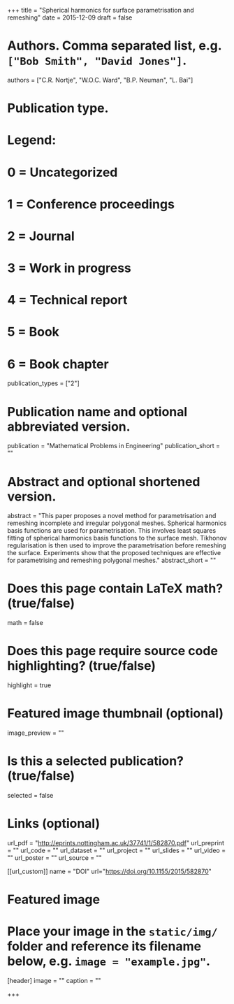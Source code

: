 +++
title = "Spherical harmonics for surface parametrisation and remeshing"
date = 2015-12-09
draft = false

# Authors. Comma separated list, e.g. `["Bob Smith", "David Jones"]`.
authors = ["C.R. Nortje", "W.O.C. Ward", "B.P. Neuman", "L. Bai"]

# Publication type.
# Legend:
# 0 = Uncategorized
# 1 = Conference proceedings
# 2 = Journal
# 3 = Work in progress
# 4 = Technical report
# 5 = Book
# 6 = Book chapter
publication_types = ["2"]

# Publication name and optional abbreviated version.
publication = "Mathematical Problems in Engineering"
publication_short = ""

# Abstract and optional shortened version.
abstract = "This paper proposes a novel method for parametrisation and remeshing incomplete and irregular polygonal meshes. Spherical harmonics basis functions are used for parametrisation. This involves least squares fitting of spherical harmonics basis functions to the surface mesh. Tikhonov regularisation is then used to improve the parametrisation before remeshing the surface. Experiments show that the proposed techniques are effective for parametrising and remeshing polygonal meshes."
abstract_short = ""

# Does this page contain LaTeX math? (true/false)
math = false

# Does this page require source code highlighting? (true/false)
highlight = true

# Featured image thumbnail (optional)
image_preview = ""

# Is this a selected publication? (true/false)
selected = false

# Links (optional)
url_pdf = "http://eprints.nottingham.ac.uk/37741/1/582870.pdf"
url_preprint = ""
url_code = ""
url_dataset = ""
url_project = ""
url_slides = ""
url_video = ""
url_poster = ""
url_source = ""

[[url_custom]]
    name = "DOI"
    url="https://doi.org/10.1155/2015/582870"

# Featured image
# Place your image in the `static/img/` folder and reference its filename below, e.g. `image = "example.jpg"`.
[header]
image = ""
caption = ""

+++
